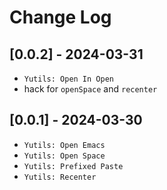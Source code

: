 # Change Log

## [0.0.2] - 2024-03-31

- `Yutils: Open In Open`
- hack for `openSpace` and `recenter`

## [0.0.1] - 2024-03-30

- `Yutils: Open Emacs`
- `Yutils: Open Space`
- `Yutils: Prefixed Paste`
- `Yutils: Recenter`
